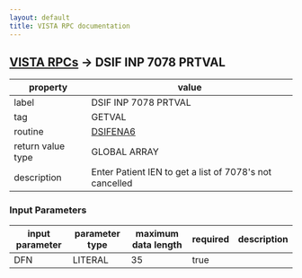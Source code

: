 ```yaml
---
layout: default
title: VISTA RPC documentation
---
```




## [VISTA RPCs](TableOfContent.md) &#8594; DSIF INP 7078 PRTVAL 

 property | value 
--- | --- 
 label | DSIF INP 7078 PRTVAL
 tag | GETVAL
 routine | [DSIFENA6](http://code.osehra.org/dox/Routine_DSIFENA6_source.html)
 return value type | GLOBAL ARRAY
 description | Enter Patient IEN to get a list of 7078's not cancelled

### Input Parameters

| input parameter | parameter type | maximum data length | required | description | 
| --- | --- | --- | --- | --- | 
| DFN | LITERAL | 35 | true |  | 